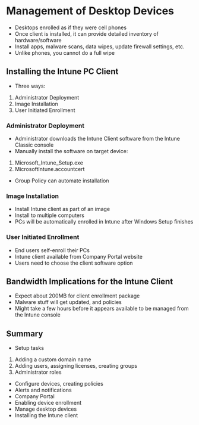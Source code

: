 # Management of Desktop Devices

* Desktops enrolled as if they were cell phones
* Once client is installed, it can provide detailed inventory of hardware/software
* Install apps, malware scans, data wipes, update firewall settings, etc.
* Unlike phones, you cannot do a full wipe

## Installing the Intune PC Client

* Three ways:
1. Administrator Deployment
2. Image Installation
3. User Initiated Enrollment

### Administrator Deployment

* Administrator downloads the Intune Client software from the Intune Classic console
* Manually install the software on target device:
1. Microsoft_Intune_Setup.exe
2. MicrosoftIntune.accountcert
* Group Policy can automate installation

### Image Installation

* Install Intune client as part of an image
* Install to multiple computers
* PCs will be automatically enrolled in Intune after Windows Setup finishes

### User Initiated Enrollment

* End users self-enroll their PCs
* Intune client available from Company Portal website
* Users need to choose the client software option

## Bandwidth Implications for the Intune Client

* Expect about 200MB for client enrollment package
* Malware stuff will get updated, and policies
* Might take a few hours before it appears available to be managed from the Intune console

## Summary

* Setup tasks
1. Adding a custom domain name
2. Adding users, assigning licenses, creating groups
3. Administrator roles
* Configure devices, creating policies
* Alerts and notifications
* Company Portal
* Enabling device enrollment
* Manage desktop devices
* Installing the Intune client
